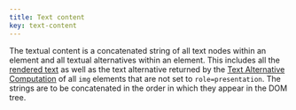```yaml
---
title: Text content
key: text-content
---
```


The textual content is a concatenated string of all text nodes within an element and all textual alternatives within an element. This includes all the [rendered text][] as well as the text alternative returned by the [Text Alternative Computation][] of all `img` elements that are not set to `role=presentation`. The strings are to be concatenated in the order in which they appear in the DOM tree.

[rendered text]: rendered-text.html
[text alternative computation]: text-alternative.html